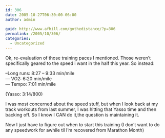 ```yaml
---
id: 306
date: 2005-10-27T06:30:00-06:00
author: admin
  
guid: http://www.afhill.com/gothedistance/?p=306
permalink: /2005/10/306/
categories:
  - Uncategorized
---
```

Ok, re-evaluation of those training paces I mentioned. Those weren&#8217;t specifically geared to the speed i want in the half this year. So instead:

&#8211;Long runs: 8:27 &#8211; 9:33 min/mile  
&#8212; VO2: 6:20 min/mile  
&#8212; Tempo: 7:01 min/mile

(Yasso: 3:14/800)

I was most concerned about the speed stuff, but when I look back at my track workouts from last summer, I was hitting that Yasso time and then backing off. So I know I CAN do it,the question is maintaining it.

Now I just have to figure out when to start this training (I don&#8217;t want to do any speedwork for awhile til I&#8217;m recovered from Marathon Month)